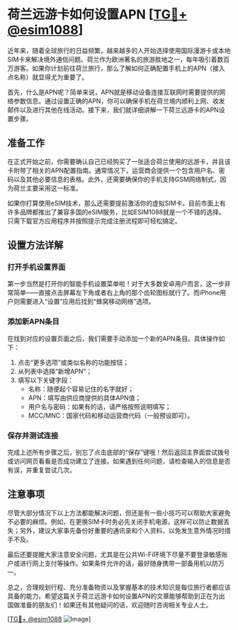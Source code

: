 # 荷兰远游卡如何设置APN [[TG💪+ @esim1088](https://t.me/s/esim1088)]

近年来，随着全球旅行的日益频繁，越来越多的人开始选择使用国际漫游卡或本地SIM卡来解决境外通信问题。荷兰作为欧洲著名的旅游胜地之一，每年吸引着数百万游客。如果你计划前往荷兰旅行，那么了解如何正确配置手机上的APN（接入点名称）就显得尤为重要了。

首先，什么是APN呢？简单来说，APN就是移动设备连接互联网时需要提供的网络参数信息。通过设置正确的APN，你可以确保手机在荷兰境内顺利上网、收发邮件以及进行其他在线活动。接下来，我们就详细讲解一下荷兰远游卡的APN设置步骤。

## 准备工作

在正式开始之前，你需要确认自己已经购买了一张适合荷兰使用的远游卡，并且该卡附带了相关的APN配置指南。通常情况下，运营商会提供一个包含用户名、密码以及其他必要信息的表格。此外，还需要确保你的手机支持GSM网络制式，因为荷兰主要采用这一标准。

如果你打算使用eSIM技术，那么还需要提前激活你的虚拟SIM卡。目前市面上有许多品牌都推出了兼容多国的eSIM服务，比如ESIM1088就是一个不错的选择。只需下载官方应用程序并按照提示完成注册流程即可轻松搞定。

## 设置方法详解

### 打开手机设置界面

第一步当然是打开你的智能手机设置菜单啦！对于大多数安卓用户而言，这一步非常简单——直接点击屏幕左下角或者右上角的那个齿轮图标就行了。而iPhone用户则需要进入“设置”应用后找到“蜂窝移动网络”选项。

### 添加新APN条目

在找到对应的设置页面之后，我们需要手动添加一个新的APN条目。具体操作如下：

1. 点击“更多选项”或类似名称的功能按钮；
2. 从列表中选择“新增APN”；
3. 填写以下关键字段：
   - 名称：随便起个容易记住的名字就好；
   - APN：填写由供应商提供的具体APN值；
   - 用户名与密码：如果有的话，请严格按照说明填写；
   - MCC/MNC：国家代码和移动运营商代码（一般预设即可）。

### 保存并测试连接

完成上述所有步骤之后，别忘了点击底部的“保存”键哦！然后返回主界面尝试拨号或访问网页看看是否成功建立了连接。如果遇到任何问题，请检查输入的信息是否有误，并重复尝试几次。

## 注意事项

尽管大部分情况下以上方法都能解决问题，但还是有一些小技巧可以帮助大家避免不必要的麻烦。例如，在更换SIM卡时务必先关闭手机电源，这样可以防止数据丢失；另外，建议大家事先备份好重要的通讯录和个人资料，以免发生意外情况时措手不及。

最后还要提醒大家注意安全问题，尤其是在公共Wi-Fi环境下尽量不要登录敏感账户或进行网上支付等操作。如果条件允许的话，最好随身携带一部备用机以防万一。

总之，合理规划行程、充分准备物资以及掌握基本的技术知识是每位旅行者都应该具备的能力。希望这篇关于荷兰远游卡如何设置APN的文章能够帮助到正在为出国做准备的朋友们！如果还有其他疑问的话，欢迎随时咨询相关专业人士。

[[TG💪+ @esim1088](https://t.me/s/esim1088) ![Image](https://i.postimg.cc/4NQfJmqS/Snipaste-2025-05-13-00-14-12.png)]